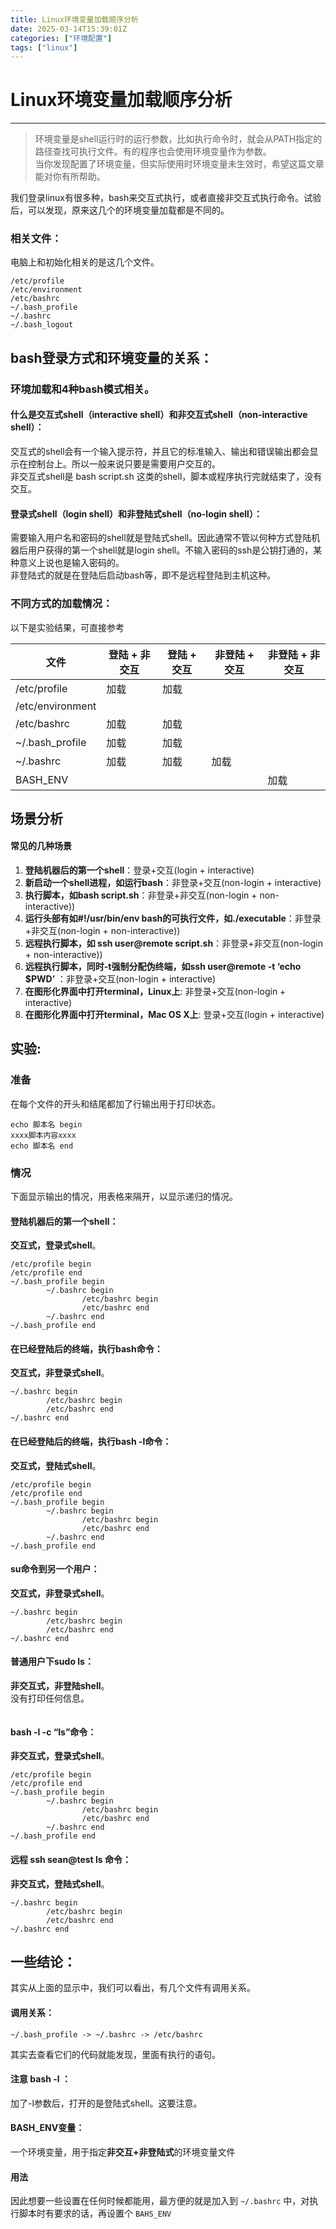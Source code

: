 ```yaml
---
title: Linux环境变量加载顺序分析
date: 2025-03-14T15:39:01Z
categories: ["环境配置"]
tags: ["linux"]
---
```


# Linux环境变量加载顺序分析

---

> 环境变量是shell运行时的运行参数，比如执行命令时，就会从PATH指定的路径查找可执行文件。有的程序也会使用环境变量作为参数。  
> 当你发现配置了环境变量，但实际使用时环境变量未生效时，希望这篇文章能对你有所帮助。

我们登录linux有很多种，bash来交互式执行，或者直接非交互式执行命令。试验后，可以发现，原来这几个的环境变量加载都是不同的。

### 相关文件：

电脑上和初始化相关的是这几个文件。

```shell
/etc/profile
/etc/environment
/etc/bashrc
~/.bash_profile
~/.bashrc
~/.bash_logout
```

## bash登录方式和环境变量的关系：

### 环境加载和4种bash模式相关。

#### 什么是交互式shell（interactive shell）和非交互式shell（non-interactive shell）：

交互式的shell会有一个输入提示符，并且它的标准输入、输出和错误输出都会显示在控制台上。所以一般来说只要是需要用户交互的。  
 非交互式shell是 bash script.sh 这类的shell，脚本或程序执行完就结束了，没有交互。

#### 登录式shell（login shell）和非登陆式shell（no-login shell）：

需要输入用户名和密码的shell就是登陆式shell。因此通常不管以何种方式登陆机器后用户获得的第一个shell就是login shell。不输入密码的ssh是公钥打通的，某种意义上说也是输入密码的。  
 非登陆式的就是在登陆后启动bash等，即不是远程登陆到主机这种。

### 不同方式的加载情况：

以下是实验结果，可直接参考

|文件|登陆 + 非交互|登陆 + 交互|非登陆 + 交互|非登陆 + 非交互|
| -------------------------| ---------------| -------------| ---------------| -----------------|
|/etc/profile|加载|加载|||
|/etc/environment|||||
|/etc/bashrc|加载|加载|||
|\~/.bash\_profile|加载|加载|||
|\~/.bashrc|加载|加载|加载||
|BASH\_ENV||||加载|

## 场景分析

#### 常见的几种场景

1. **登陆机器后的第一个shell**​：登录+交互(login + interactive)
2. **新启动一个shell进程，如运行bash**​：非登录+交互(non-login + interactive)
3. **执行脚本，如bash script.sh**​：非登录+非交互(non-login + non-interactive))
4. **运行头部有如#!/usr/bin/env bash的可执行文件，如./executable**​：非登录+非交互(non-login + non-interactive))
5. **远程执行脚本，如 ssh user@remote script.sh**​：非登录+非交互(non-login + non-interactive))
6. **远程执行脚本，同时-t强制分配伪终端，如ssh user@remote -t ‘echo**  **$PWD’**  ：非登录+交互(non-login + interactive)
7. **在图形化界面中打开terminal，Linux上**: 非登录+交互(non-login + interactive)  
8. **在图形化界面中打开terminal，Mac OS X上**: 登录+交互(login + interactive)

## 实验:

### 准备

在每个文件的开头和结尾都加了行输出用于打印状态。

```shell
echo 脚本名 begin
xxxx脚本内容xxxx
echo 脚本名 end
```

### 情况

下面显示输出的情况，用表格来隔开，以显示递归的情况。

#### 登陆机器后的第一个shell：

**交互式，登录式shell**​。

```shell
/etc/profile begin
/etc/profile end
~/.bash_profile begin
        ~/.bashrc begin
                /etc/bashrc begin
                /etc/bashrc end
        ~/.bashrc end
~/.bash_profile end
```

#### 在已经登陆后的终端，执行bash命令：

**交互式，非登录式shell**​。

```shell
~/.bashrc begin
        /etc/bashrc begin
        /etc/bashrc end
~/.bashrc end
```

#### 在已经登陆后的终端，执行bash -l命令：

**交互式，登陆式shell**​。

```shell
/etc/profile begin
/etc/profile end
~/.bash_profile begin
        ~/.bashrc begin
                /etc/bashrc begin
                /etc/bashrc end
        ~/.bashrc end
~/.bash_profile end
```

#### su命令到另一个用户：

**交互式，非登录式shell**​。

```shell
~/.bashrc begin
        /etc/bashrc begin
        /etc/bashrc end
~/.bashrc end
```

#### 普通用户下sudo ls：

**非交互式，非登陆shell**​。  
 没有打印任何信息。

```shell
```

#### bash -l -c “ls”命令：

**非交互式，登录式shell**​。

```shell
/etc/profile begin
/etc/profile end    
~/.bash_profile begin
        ~/.bashrc begin
                /etc/bashrc begin
                /etc/bashrc end
        ~/.bashrc end
~/.bash_profile end
```

#### 远程 ssh sean@test ls 命令：

**非交互式，登陆式shell**​。

```shell
~/.bashrc begin
        /etc/bashrc begin
        /etc/bashrc end
~/.bashrc end
```

## 一些结论：

其实从上面的显示中，我们可以看出，有几个文件有调用关系。

#### 调用关系：

```shell
~/.bash_profile -> ~/.bashrc -> /etc/bashrc
```

其实去查看它们的代码就能发现，里面有执行的语句。

#### 注意 bash -l ：

加了-l参数后，打开的是登陆式shell。这要注意。

#### BASH\_ENV变量：

一个环境变量，用于指定**非交互+非登陆式**的环境变量文件

#### 用法

因此想要一些设置在任何时候都能用，最方便的就是加入到 `~/.bashrc` 中，对执行脚本时有要求的话，再设置个 `BAHS_ENV` 
